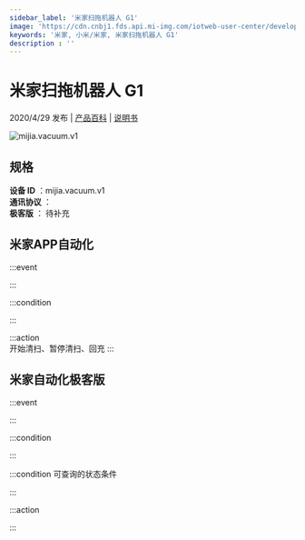 ```yaml
---
sidebar_label: '米家扫拖机器人 G1'
image: 'https://cdn.cnbj1.fds.api.mi-img.com/iotweb-user-center/developer_1679047616005Kk0kcDQz.png?GalaxyAccessKeyId=AKVGLQWBOVIRQ3XLEW&Expires=9223372036854775807&Signature=Yjfk1xDk+vtXLv/2V/dp8tZ+Evw='
keywords: '米家, 小米/米家, 米家扫拖机器人 G1'
description : ''
---
```

# 米家扫拖机器人 G1

2020/4/29 发布 | [产品百科](https://home.mi.com/webapp/content/baike/product/index.html?model=mijia.vacuum.v1/) | [说明书](https://home.mi.com/views/introduction.html?model=mijia.vacuum.v1&region=cn)

![mijia.vacuum.v1](https://cdn.cnbj1.fds.api.mi-img.com/iotweb-user-center/developer_1679047616005Kk0kcDQz.png?GalaxyAccessKeyId=AKVGLQWBOVIRQ3XLEW&Expires=9223372036854775807&Signature=Yjfk1xDk+vtXLv/2V/dp8tZ+Evw=)

## 规格  
> 
**设备 ID** ：mijia.vacuum.v1  
**通讯协议** ：  
**极客版**  ： 待补充 


## 米家APP自动化  

:::event  

:::

:::condition  

:::

:::action   
开始清扫、暂停清扫、回充
:::

## 米家自动化极客版  

:::event  

:::

:::condition  

:::

:::condition 可查询的状态条件  

:::

:::action  

:::

        
